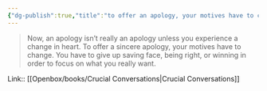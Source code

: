 ```yaml
---
{"dg-publish":true,"title":"to offer an apology, your motives have to change","tags":["quotes"],"date":"2023-06-08T14:57:55+04:00","modified_at":"2023-07-11T17:23:30+03:00","alias":"to offer an apology, your motives have to change","dg-path":"/quotes/202306081457.md","permalink":"/quotes/202306081457/","dgPassFrontmatter":true}
---
```



> Now, an apology isn’t really an apology unless you experience a change in heart. To offer a sincere apology, your motives have to change. You have to give up saving face, being right, or winning in order to focus on what you really want.

Link:: [[Openbox/books/Crucial Conversations|Crucial Conversations]]
